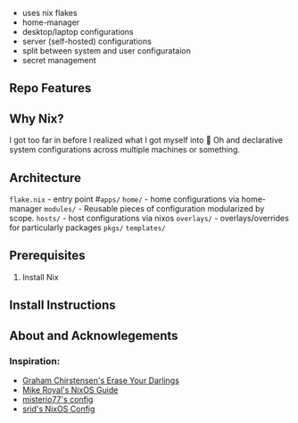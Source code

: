 - uses nix flakes
- home-manager
- desktop/laptop configurations
- server (self-hosted) configurations
- split between system and user configurataion
- secret management

## Repo Features

## Why Nix?
I got too far in before I realized what I got myself into :shrug:
Oh and declarative system configurations across multiple machines or something.

## Architecture
`flake.nix` - entry point
#`apps/` 
`home/`		- home configurations via home-manager
`modules/`	- Reusable pieces of configuration modularized by scope.
`hosts/`	- host configurations via nixos
`overlays/` - overlays/overrides for particularly packages
`pkgs/`
`templates/`

## Prerequisites
1. Install Nix

## Install Instructions

## About and Acknowlegements
### Inspiration:
- [Graham Chirstensen's Erase Your Darlings](https://grahamc.com/blog/erase-your-darlings/)
- [Mike Royal's NixOS Guide](https://github.com/mikeroyal/NixOS-Guide)
- [misterio77's config](https://github.com/Misterio77/nix-config)
- [srid's NixOS Config](https://github.com/Misterio77/nix-config)

